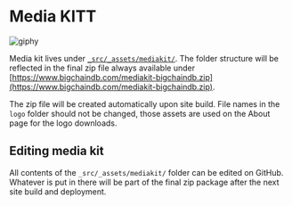 # Media KITT

![giphy](https://user-images.githubusercontent.com/90316/29563895-dde966ae-873f-11e7-976b-c2f0fa9578b6.gif)

Media kit lives under [`_src/_assets/mediakit/`](../_src/_assets/mediakit/). The folder structure will be reflected in the final zip file always available under [https://www.bigchaindb.com/mediakit-bigchaindb.zip](https://www.bigchaindb.com/mediakit-bigchaindb.zip).

The zip file will be created automatically upon site build. File names in the `logo` folder should not be changed, those assets are used on the About page for the logo downloads.

## Editing media kit

All contents of the `_src/_assets/mediakit/` folder can be edited on GitHub. Whatever is put in there will be part of the final zip package after the next site build and deployment.
